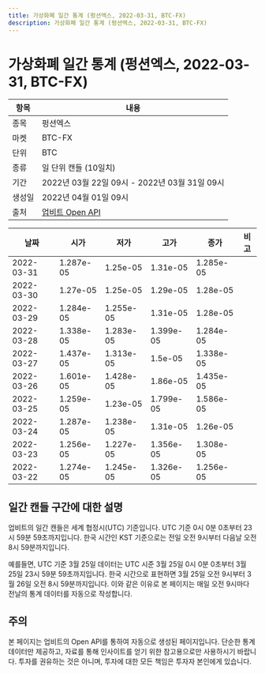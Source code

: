 ```yaml
---
title: 가상화폐 일간 통계 (펑션엑스, 2022-03-31, BTC-FX)
description: 가상화폐 일간 통계 (펑션엑스, 2022-03-31, BTC-FX)
---
```



가상화폐 일간 통계 (펑션엑스, 2022-03-31, BTC-FX)
===

|항목|내용|
|--|--|
|종목|펑션엑스|
|마켓|BTC-FX|
|단위|BTC|
|종류|일 단위 캔들 (10일치)|
|기간|2022년 03월 22일 09시 - 2022년 03월 31일 09시|
|생성일|2022년 04월 01일 09시|
|출처|[업비트 Open API](https://docs.upbit.com)|


|날짜|시가|저가|고가|종가|비고|
|--|--|--|--|--|--|
|2022-03-31|1.287e-05|1.25e-05|1.31e-05|1.285e-05|    |
|2022-03-30|1.27e-05|1.25e-05|1.29e-05|1.28e-05|    |
|2022-03-29|1.284e-05|1.255e-05|1.31e-05|1.28e-05|    |
|2022-03-28|1.338e-05|1.283e-05|1.399e-05|1.284e-05|    |
|2022-03-27|1.437e-05|1.313e-05|1.5e-05|1.338e-05|    |
|2022-03-26|1.601e-05|1.428e-05|1.86e-05|1.435e-05|    |
|2022-03-25|1.259e-05|1.23e-05|1.799e-05|1.586e-05|    |
|2022-03-24|1.287e-05|1.238e-05|1.31e-05|1.26e-05|    |
|2022-03-23|1.256e-05|1.227e-05|1.356e-05|1.308e-05|    |
|2022-03-22|1.274e-05|1.245e-05|1.326e-05|1.256e-05|    |


일간 캔들 구간에 대한 설명
---


업비트의 일간 캔들은 세계 협정시(UTC) 기준입니다. 
UTC 기준 0시 0분 0초부터 23시 59분 59초까지입니다. 
한국 시간인 KST 기준으로는 전일 오전 9시부터 다음날 오전 8시 59분까지입니다. 


예를들면, UTC 기준 3월 25일 데이터는 UTC 시준 3월 25일 0시 0분 0초부터 3월 25일 23시 59분 59초까지입니다. 
한국 시간으로 표현하면 3월 25일 오전 9시부터 3월 26일 오전 8시 59분까지입니다. 
이와 같은 이유로 본 페이지는 매일 오전 9시마다 전날의 통계 데이터를 자동으로 작성합니다. 


주의
---


본 페이지는 업비트의 Open API를 통하여 자동으로 생성된 페이지입니다. 
단순한 통계 데이터만 제공하고, 자료를 통해 인사이트를 얻기 위한 참고용으로만 사용하시기 바랍니다. 
투자를 권유하는 것은 아니며, 투자에 대한 모든 책임은 투자자 본인에게 있습니다. 

